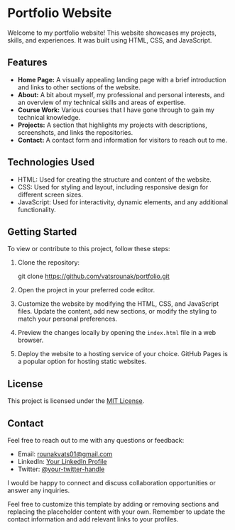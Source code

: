 
# Portfolio Website

Welcome to my portfolio website! This website showcases my projects, skills, and experiences. It was built using HTML, CSS, and JavaScript.

## Features

- **Home Page:** A visually appealing landing page with a brief introduction and links to other sections of the website.
- **About:** A bit about myself, my professional and personal interests, and an overview of my technical skills and areas of expertise.
- **Course Work:** Various courses that I have gone through to gain my technical knowledge. 
- **Projects:** A section that highlights my projects with descriptions, screenshots, and links the repositories.
- **Contact:** A contact form and information for visitors to reach out to me.

## Technologies Used

- HTML: Used for creating the structure and content of the website.
- CSS: Used for styling and layout, including responsive design for different screen sizes.
- JavaScript: Used for interactivity, dynamic elements, and any additional functionality.

## Getting Started

To view or contribute to this project, follow these steps:

1. Clone the repository:
 
   git clone https://github.com/vatsrounak/portfolio.git


2. Open the project in your preferred code editor.

3. Customize the website by modifying the HTML, CSS, and JavaScript files. Update the content, add new sections, or modify the styling to match your personal preferences.

4. Preview the changes locally by opening the `index.html` file in a web browser.

5. Deploy the website to a hosting service of your choice. GitHub Pages is a popular option for hosting static websites.

## License

This project is licensed under the [MIT License](LICENSE).

## Contact

Feel free to reach out to me with any questions or feedback:

- Email: rounakvats01@gmail.com
- LinkedIn: [Your LinkedIn Profile](https://www.linkedin.com/in/rounak-vats/)
- Twitter: [@your-twitter-handle](https://twitter.com/rounakvats01)

I would be happy to connect and discuss collaboration opportunities or answer any inquiries.



Feel free to customize this template by adding or removing sections and replacing the placeholder content with your own. Remember to update the contact information and add relevant links to your profiles.
